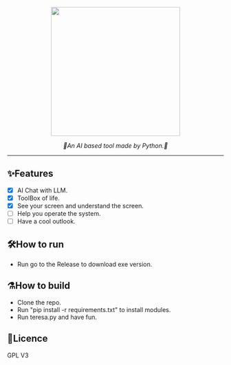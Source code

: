 <div align="center">
  <img src="https://github.com/user-attachments/assets/2b24e837-e891-4c11-ab88-04de3ce44a24" align = "centre" width="300" />
  <p><em>🤖An AI based tool made by Python.🤖</em></p>
</div>

---
## ✨Features
- [x] AI Chat with LLM.
- [x] ToolBox of life.
- [x] See your screen and understand the screen.
- [ ] Help you operate the system.
- [ ] Have a cool outlook.

## 🛠️How to run
- Run go to the Release to download exe version.

## ⚗️How to build

- Clone the repo.
- Run "pip install -r requirements.txt" to install modules.
- Run teresa.py and have fun.

## 📜Licence
GPL V3
